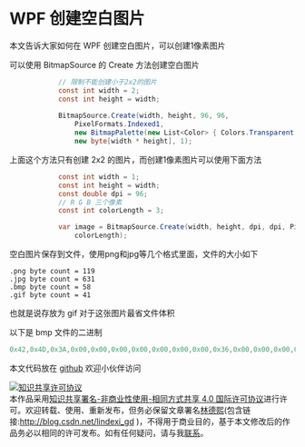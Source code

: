 
# WPF 创建空白图片

本文告诉大家如何在 WPF 创建空白图片，可以创建1像素图片

<!--more-->


<!-- CreateTime:2020/2/14 20:11:55 -->

<!-- csdn -->

可以使用 BitmapSource 的 Create 方法创建空白图片

```csharp
            // 限制不能创建小于2x2的图片
            const int width = 2;
            const int height = width;
            
            BitmapSource.Create(width, height, 96, 96,
                PixelFormats.Indexed1,
                new BitmapPalette(new List<Color> { Colors.Transparent }),
                new byte[width * height], 1);
```

上面这个方法只有创建 2x2 的图片，而创建1像素图片可以使用下面方法

```csharp
            const int width = 1;
            const int height = width;
            const double dpi = 96;
            // R G B 三个像素
            const int colorLength = 3;

            var image = BitmapSource.Create(width, height, dpi, dpi, PixelFormats.Bgr24, null, new byte[colorLength],
                colorLength);
```

空白图片保存到文件，使用png和jpg等几个格式里面，文件的大小如下

```
.png byte count = 119
.jpg byte count = 631
.bmp byte count = 58
.gif byte count = 41
```

也就是说存放为 gif 对于这张图片最省文件体积

以下是 bmp 文件的二进制

```csharp
0x42,0x4D,0x3A,0x00,0x00,0x00,0x00,0x00,0x00,0x00,0x36,0x00,0x00,0x00,0x28,0x00,0x00,0x00,0x01,0x00,0x00,0x00,0x01,0x00,0x00,0x00,0x01,0x00,0x18,0x00,0x00,0x00,0x00,0x00,0x00,0x00,0x00,0x00,0xC4,0x0E,0x00,0x00,0xC4,0x0E,0x00,0x00,0x00,0x00,0x00,0x00,0x00,0x00,0x00,0x00,0x00,0x00,0x00,0x00
```

本文代码放在 [github](https://github.com/lindexi/lindexi_gd/tree/225bab60/BuceafalfeNelnujellel ) 欢迎小伙伴访问







<a rel="license" href="http://creativecommons.org/licenses/by-nc-sa/4.0/"><img alt="知识共享许可协议" style="border-width:0" src="https://licensebuttons.net/l/by-nc-sa/4.0/88x31.png" /></a><br />本作品采用<a rel="license" href="http://creativecommons.org/licenses/by-nc-sa/4.0/">知识共享署名-非商业性使用-相同方式共享 4.0 国际许可协议</a>进行许可。欢迎转载、使用、重新发布，但务必保留文章署名[林德熙](http://blog.csdn.net/lindexi_gd)(包含链接:http://blog.csdn.net/lindexi_gd )，不得用于商业目的，基于本文修改后的作品务必以相同的许可发布。如有任何疑问，请与我[联系](mailto:lindexi_gd@163.com)。